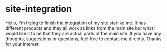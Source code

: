 site-integration
================

Hello, I'm trying to finish the integration of my site starlike.me. It has different products and they all work as links from the main site but what I would like it to be that they are actual parts of the main site. If you have any thoughts, suggestions or questions, feel free to contact me directly. Thanks for your interest!